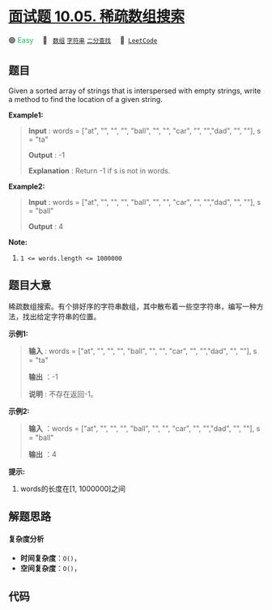 # [面试题 10.05. 稀疏数组搜索](https://leetcode.cn/problems/sparse-array-search-lcci)

🟢 <font color=#15bd66>Easy</font>&emsp; 🔖&ensp; [`数组`](/leetcode-js/outline/tag/array.md) [`字符串`](/leetcode-js/outline/tag/string.md) [`二分查找`](/leetcode-js/outline/tag/binary-search.md)&emsp; 🔗&ensp;[`LeetCode`](https://leetcode.cn/problems/sparse-array-search-lcci)

## 题目

Given a sorted array of strings that is interspersed with empty strings, write
a method to find the location of a given string.

**Example1:**

> 
> 
> 
> 
> 
> **Input** : words = ["at", "", "", "", "ball", "", "", "car", "", "","dad", "", ""], s = "ta"
> 
> **Output** : -1
> 
> **Explanation** : Return -1 if s is not in words.

**Example2:**

> 
> 
> 
> 
> 
> **Input** : words = ["at", "", "", "", "ball", "", "", "car", "", "","dad", "", ""], s = "ball"
> 
> **Output** : 4
> 
> 

**Note:**

  1. `1 <= words.length <= 1000000`


## 题目大意

稀疏数组搜索。有个排好序的字符串数组，其中散布着一些空字符串，编写一种方法，找出给定字符串的位置。

**示例1:**

> 
> 
> 
> 
> 
> **输入** : words = ["at", "", "", "", "ball", "", "", "car", "", "","dad", "", ""], s = "ta"
> 
> **输出** ：-1
> 
> **说明** : 不存在返回-1。
> 
> 

**示例2:**

> 
> 
> 
> 
> 
> **输入** ：words = ["at", "", "", "", "ball", "", "", "car", "", "","dad", "", ""], s = "ball"
> 
> **输出** ：4
> 
> 

**提示:**

  1. words的长度在[1, 1000000]之间


## 解题思路

#### 复杂度分析

- **时间复杂度**：`O()`，
- **空间复杂度**：`O()`，

## 代码

```javascript

```